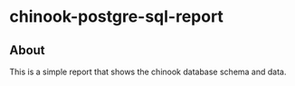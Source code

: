 # chinook-postgre-sql-report

## About

This is a simple report that shows the chinook database schema and data.
